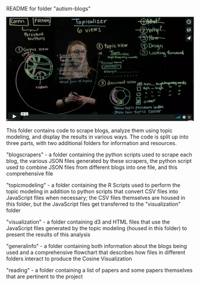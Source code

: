 README for folder "autism-blogs"

[![Topicalizer Summary Video](autism-blogs/readme_image.jpg)](https://vimeo.com/265639512)



This folder contains code to scrape blogs, analyze
them using topic modeling, and display the results in
various ways. The code is split up into three parts, with
two additional folders for information and resources.

"blogscrapers" - a folder containing the python scripts
used to scrape each blog, the various JSON files generated
by these scrapers, the python script used to combine
JSON files from different blogs into one file, and this
comprehensive file

"topicmodeling" - a folder containing the R Scripts used to
perform the topic modeling in addition to python scripts
that convert CSV files into JavaScript files when necessary;
the CSV files themselves are housed in this folder, but the
JavaScript files get transferred to the "visualization"
folder

"visualization" - a folder containing d3 and HTML files that
use the JavaScript files generated by the topic modeling
(housed in this folder) to present the results of this
analysis

"generalinfo" - a folder containing both information about
the blogs being used and a comprehensive flowchart that
describes how files in different folders interact to
produce the Cosine Visualization

"reading" - a folder containing a list of papers and some
papers themselves that are pertinent to the project